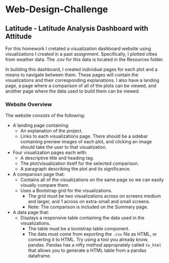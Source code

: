 # Web-Design-Challenge
## Latitude - Latitude Analysis Dashboard with Attitude

For this homework I cretated a visualization dashboard website using visualizations I created in a past assignment. Specifically, I plotted cities from weather data. The .csv for this data is located in the Resources folder. 

In building this dashboard, I created individual pages for each plot and a means to navigate between them. These pages will contain the visualizations and their corresponding explanations. I also have a landing page, a page where a comparison of all of the plots can be viewed, and another page where the data used to build them can be viewed.

### Website Overview

The website consists of the following:

* A landing page containing:
  * An explanation of the project.
  * Links to each visualizations page. There should be a sidebar containing preview images of each plot, and clicking an image should take the user to that visualization.
* Four visualization pages each with:
  * A descriptive title and heading tag.
  * The plot/visualization itself for the selected comparison.
  * A paragraph describing the plot and its significance.
* A compariosn page that:
  * Contains all of the visualizations on the same page so we can easily visually compare them.
  * Uses a Bootstrap grid for the visualizations.
    * The grid must be two visualizations across on screens medium and larger, and 1 across on extra-small and small screens.
    * Note: The comparison is included on the Summary page. 
* A data page that:
  * Displays a responsive table containing the data used in the visualizations.
    * The table must be a bootstrap table component. 
    * The data must come from exporting the `.csv` file as HTML, or converting it to HTML. Try using a tool you already know, pandas. Pandas has a nifty method approprately called `to_html` that allows you to generate a HTML table from a pandas dataframe. 
